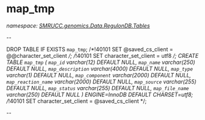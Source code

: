 ﻿# map_tmp
_namespace: [SMRUCC.genomics.Data.RegulonDB.Tables](./index.md)_

--
 
 DROP TABLE IF EXISTS `map_tmp`;
 /*!40101 SET @saved_cs_client = @@character_set_client */;
 /*!40101 SET character_set_client = utf8 */;
 CREATE TABLE `map_tmp` (
 `map_id` varchar(12) DEFAULT NULL,
 `map_name` varchar(250) DEFAULT NULL,
 `map_description` varchar(4000) DEFAULT NULL,
 `map_type` varchar(1) DEFAULT NULL,
 `map_component` varchar(2000) DEFAULT NULL,
 `map_reaction_name` varchar(2000) DEFAULT NULL,
 `map_source` varchar(255) DEFAULT NULL,
 `map_status` varchar(255) DEFAULT NULL,
 `map_file_name` varchar(250) DEFAULT NULL
 ) ENGINE=InnoDB DEFAULT CHARSET=utf8;
 /*!40101 SET character_set_client = @saved_cs_client */;
 
 --




